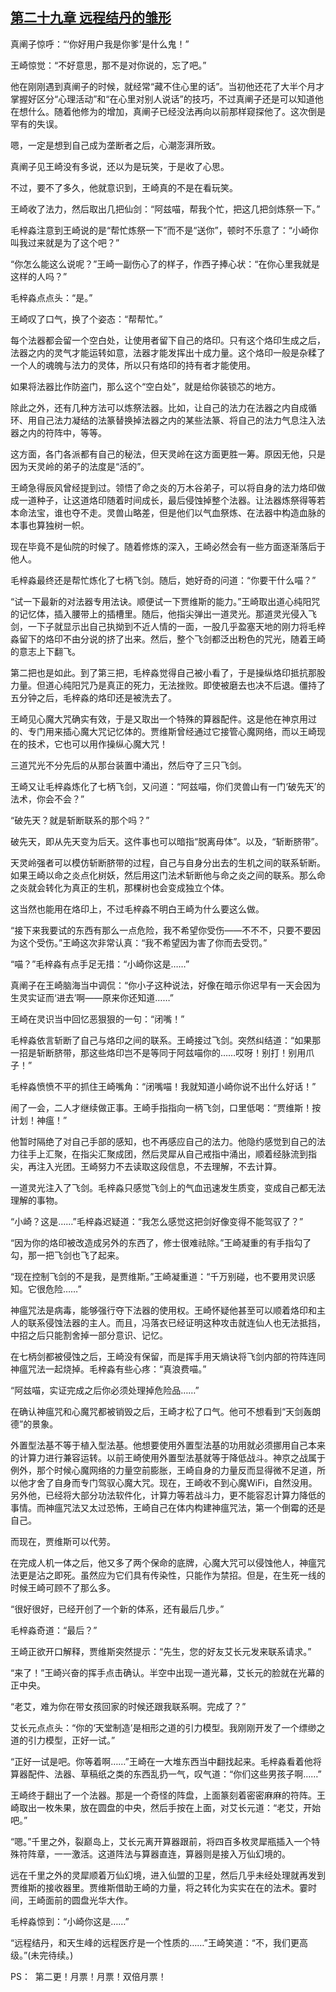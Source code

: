 ## [第二十九章 远程结丹的雏形](https://www.xxbiquge.com/11_11207/9021844.html)


  真阐子惊呼：“‘你好用户我是你爹’是什么鬼！”

  王崎惊觉：“不好意思，那不是对你说的，忘了吧。”

  他在刚刚遇到真阐子的时候，就经常“藏不住心里的话”。当初他还花了大半个月才掌握好区分“心理活动”和“在心里对别人说话”的技巧，不过真阐子还是可以知道他在想什么。随着他修为的增加，真阐子已经没法再向以前那样窥探他了。这次倒是罕有的失误。

  嗯，一定是想到自己成为垄断者之后，心潮澎湃所致。

  真阐子见王崎没有多说，还以为是玩笑，于是收了心思。

  不过，要不了多久，他就意识到，王崎真的不是在看玩笑。

  王崎收了法力，然后取出几把仙剑：“阿兹喵，帮我个忙，把这几把剑炼祭一下。”

  毛梓淼注意到王崎说的是“帮忙炼祭一下”而不是“送你”，顿时不乐意了：“小崎你叫我过来就是为了这个吧？”

  “你怎么能这么说呢？”王崎一副伤心了的样子，作西子捧心状：“在你心里我就是这样的人吗？”

  毛梓淼点点头：“是。”

  王崎叹了口气，换了个姿态：“帮帮忙。”

  每个法器都会留一个空白处，让使用者留下自己的烙印。只有这个烙印生成之后，法器之内的灵气才能运转如意，法器才能发挥出十成力量。这个烙印一般是杂糅了一个人的魂魄与法力的灵体，所以只有烙印的持有者才能使用。

  如果将法器比作防盗门，那么这个“空白处”，就是给你装锁芯的地方。

  除此之外，还有几种方法可以炼祭法器。比如，让自己的法力在法器之内自成循环、用自己法力凝结的法篆替换掉法器之内的某些法篆、将自己的法力气息注入法器之内的符阵中，等等。

  这方面，各门各派都有自己的秘法，但天灵岭在这方面更胜一筹。原因无他，只是因为天灵岭的弟子的法度是“活的”。

  王崎急得辰风曾经提到过。领悟了命之炎的万木谷弟子，可以将自身的法力烙印做成一道种子，让这道烙印随着时间成长，最后侵蚀掉整个法器。让法器炼祭得等若本命法宝，谁也夺不走。灵兽山略差，但是他们以气血祭炼、在法器中构造血脉的本事也算独树一帜。

  现在毕竟不是仙院的时候了。随着修炼的深入，王崎必然会有一些方面逐渐落后于他人。

  毛梓淼最终还是帮忙炼化了七柄飞剑。随后，她好奇的问道：“你要干什么喵？”

  “试一下最新的对法器专用法诀。顺便试一下贾维斯的能力。”王崎取出道心纯阳咒的记忆体，插入腰带上的插槽里。随后，他指尖弹出一道灵光。那道灵光侵入飞剑，一下子就显示出自己执拗到不近人情的一面，一股几乎盈塞天地的刚力将毛梓淼留下的烙印不由分说的挤了出来。然后，整个飞剑都泛出粉色的咒光，随着王崎的意志上下翻飞。

  第二把也是如此。到了第三把，毛梓淼觉得自己被小看了，于是操纵烙印抵抗那股力量。但道心纯阳咒乃是真正的死力，无法挫败。即使被磨去也决不后退。僵持了五分钟之后，毛梓淼的烙印还是被洗去了。

  王崎见心魔大咒确实有效，于是又取出一个特殊的算器配件。这是他在神京用过的、专门用来插心魔大咒记忆体的。贾维斯曾经通过它接管心魔网络，而以王崎现在的技术，它也可以用作操纵心魔大咒！

  三道咒光不分先后的从那台装置中涌出，然后夺了三只飞剑。

  王崎又让毛梓淼炼化了七柄飞剑，又问道：“阿兹喵，你们灵兽山有一门‘破先天’的法术，你会不会？”

  “破先天？就是斩断联系的那个吗？”

  破先天，即从先天变为后天。这件事也可以暗指“脱离母体”。以及，“斩断脐带”。

  天灵岭强者可以模仿斩断脐带的过程，自己与自身分出去的生机之间的联系斩断。如果王崎以命之炎点化树妖，然后用这门法术斩断他与命之炎之间的联系。那么命之炎就会转化为真正的生机，那棵树也会变成独立个体。

  这当然也能用在烙印上，不过毛梓淼不明白王崎为什么要这么做。

  “接下来我要试的东西有那么一点危险，我不希望你受伤——不不不，只要不要因为这个受伤。”王崎这次非常认真：“我不希望因为害了你而去受罚。”

  “喵？”毛梓淼有点手足无措：“小崎你这是……”

  真阐子在王崎脑海当中调侃：“你小子这种说法，好像在暗示你迟早有一天会因为生灵实证而‘进去’啊——原来你还知道……”

  王崎在灵识当中回忆恶狠狠的一句：“闭嘴！”

  毛梓淼依言斩断了自己与烙印之间的联系。王崎接过飞剑。突然纠结道：“如果那一招是斩断脐带，那这些烙印岂不是等同于阿兹喵你的……哎呀！别打！别用爪子！”

  毛梓淼愤愤不平的抓住王崎嘴角：“闭嘴喵！我就知道小崎你说不出什么好话！”

  闹了一会，二人才继续做正事。王崎手指指向一柄飞剑，口里低喝：“贾维斯！按计划！神瘟！”

  他暂时隔绝了对自己手部的感知，也不再感应自己的法力。他隐约感觉到自己的法力往手上汇聚，在指尖汇聚成团，然后灵犀从自己戒指中涌出，顺着经脉流到指尖，再注入光团。王崎努力不去读取这段信息，不去理解，不去计算。

  一道灵光注入了飞剑。毛梓淼只感觉飞剑上的气血迅速发生质变，变成自己都无法理解的事物。

  “小崎？这是……”毛梓淼迟疑道：“我怎么感觉这把剑好像变得不能驾驭了？”

  “因为你的烙印被改造成另外的东西了，修士很难祛除。”王崎凝重的有手指勾了勾，那一把飞剑也飞了起来。

  “现在控制飞剑的不是我，是贾维斯。”王崎凝重道：“千万别碰，也不要用灵识感知。它很危险……”

  神瘟咒法是病毒，能够强行夺下法器的使用权。王崎怀疑他甚至可以顺着烙印和主人的联系侵蚀法器的主人。而且，冯落衣已经证明这种攻击就连仙人也无法抵挡，中招之后只能割舍掉一部分意识、记忆。

  在七柄剑都被侵蚀之后，王崎没有保留，而是挥手用天熵诀将飞剑内部的符阵连同神瘟咒法一起烧掉。毛梓淼有些心疼：“真浪费喵。”

  “阿兹喵，实证完成之后你必须处理掉危险品……”

  在确认神瘟咒和心魔咒都被销毁之后，王崎才松了口气。他可不想看到“天剑轰朗德”的景象。

  外置型法基不等于植入型法基。他想要使用外置型法基的功用就必须挪用自己本来的计算力进行兼容运转。以前王崎使用外置型法基就等于降低战斗。神京之战属于例外，那个时候心魔网络的力量空前膨胀，王崎自身的力量反而显得微不足道，所以他才舍了自身而专门驾驭心魔大咒。现在，王崎收不到心魔WiFi，自然没用。另外他，已经将大部分功法软件化，计算力等若战斗力，更不能容忍计算力降低的事情。而神瘟咒法又太过恐怖，王崎自己在体内构建神瘟咒法，第一个倒霉的还是自己。

  而现在，贾维斯可以代劳。

  在完成人机一体之后，他又多了两个保命的底牌，心魔大咒可以侵蚀他人，神瘟咒法更是沾之即死。虽然应为它们具有传染性，只能作为禁招。但是，在生死一线的时候王崎可顾不了那么多。

  “很好很好，已经开创了一个新的体系，还有最后几步。”

  毛梓淼奇道：“最后？”

  王崎正欲开口解释，贾维斯突然提示：“先生，您的好友艾长元发来联系请求。”

  “来了！”王崎兴奋的挥手点击确认。半空中出现一道光幕，艾长元的脸就在光幕的正中央。

  “老艾，难为你在带女孩回家的时候还跟我联系啊。完成了？”

  艾长元点点头：“你的‘天堂制造’是相形之道的引力模型。我刚刚开发了一个缥缈之道的引力模型，正好一试。”

  “正好一试是吧。你等着啊……”王崎在一大堆东西当中翻找起来。毛梓淼看着他将算器配件、法器、草稿纸之类的东西乱扔一气，叹气道：“你们这些男孩子啊……”

  王崎终于翻出了一个法器。那是一个奇怪的阵盘，上面篆刻着密密麻麻的符阵。王崎取出一枚朱果，放在圆盘的中央，然后手按在上面，对艾长元道：“老艾，开始吧。”

  “嗯。”千里之外，裂巅岛上，艾长元离开算器跟前，将四百多枚灵犀瓶插入一个特殊符阵章，一一激活。这道阵法与算器直连，算器则是接入万仙幻境的。

  远在千里之外的灵犀顺着万仙幻境，进入仙盟的卫星，然后几乎未经处理就再发到贾维斯的接收器里。贾维斯借助王崎的力量，将之转化为实实在在的法术。霎时间，王崎面前的圆盘光华大作。

  毛梓淼惊到：“小崎你这是……”

  “远程结丹，和天生峰的远程医疗是一个性质的……”王崎笑道：“不，我们更高级。”(未完待续。)

  PS：  第二更！月票！月票！双倍月票！
